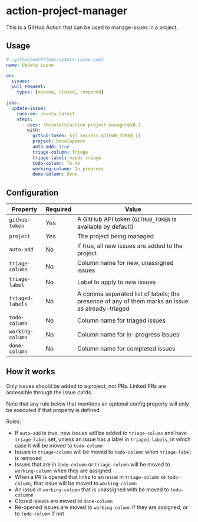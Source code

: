 # action-project-manager

This is a GitHub Action that can be used to manage issues in a project.

## Usage

```yaml
# .github/workflows/update-issue.yaml
name: Update issue

on:
  issues:
  pull_request:
    types: [opened, closed, reopened]

jobs:
  update-issue:
    runs-on: ubuntu-latest
    steps:
      - uses: theintern/action-project-manager@v0.1
        with:
          github-token: ${{ secrets.GITHUB_TOKEN }}
          project: Development
          auto-add: true
          triage-column: Triage
          triage-label: needs-triage
          todo-column: To do
          working-column: In progress
          done-column: Done
```

## Configuration

| Property         | Required | Value                                                                                           |
| ---------------- | -------- | ----------------------------------------------------------------------------------------------- |
| `github-token`   | Yes      | A GitHub API token (`GITHUB_TOKEN` is available by default)                                     |
| `project`        | Yes      | The project being managed                                                                       |
| `auto-add`       | No       | If true, all new issues are added to the project                                                |
| `triage-column`  | No       | Column name for new, unassigned issues                                                          |
| `triage-label`   | No       | Label to apply to new issues                                                                    |
| `triaged-labels` | No       | A comma separated list of labels; the presence of any of them marks an issue as already-triaged |
| `todo-column`    | No       | Column name for triaged issues                                                                  |
| `working-column` | No       | Column name for in-progress issues                                                              |
| `done-column`    | No       | Column name for completed issues                                                                |

## How it works

Only issues should be added to a project, not PRs. Linked PRs are accessible
through the issue cards.

Note that any rule below that mentions an optional config property will only be
executed if that property is defined.

Rules:

- If `auto-add` is true, new issues will be added to `triage-column` and have
  `triage-label` set, unless an issue has a label in `triaged-labels`, in which
  case it will be moved to `todo-column`
- Issues in `triage-column` will be moved to `todo-column` when `triage-label`
  is removed
- Issues that are in `todo-column` or `triage-column` will be moved to
  `working-column` when they are assigned
- When a PR is opened that links to an issue in `triage-column` or
  `todo-column`, that issue will be moved to `working-column`
- An issue in `working-column` that is unassigned with be moved to
  `todo-columnn`
- Closed issues are moved to `done-column`
- Re-opened issues are moved to `working-column` if they are assigned, or to
  `todo-column` if not
